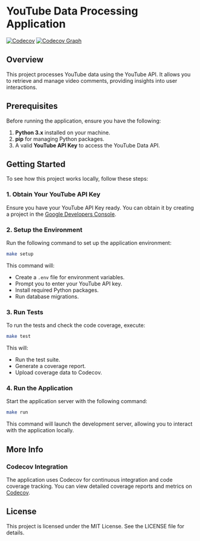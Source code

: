 # YouTube Data Processing Application

[![Codecov](https://codecov.io/github/ichdamola/youtube-data-processing/graph/badge.svg?token=WEQLCYEIU0)](https://codecov.io/github/ichdamola/youtube-data-processing)
[![Codecov Graph](https://codecov.io/gh/ichdamola/youtube-data-processing/graphs/sunburst.svg?token=WEQLCYEIU0)](https://codecov.io/github/ichdamola/youtube-data-processing)

## Overview

This project processes YouTube data using the YouTube API. It allows you to retrieve and manage video comments, providing insights into user interactions.

## Prerequisites

Before running the application, ensure you have the following:

1. **Python 3.x** installed on your machine.
2. **pip** for managing Python packages.
3. A valid **YouTube API Key** to access the YouTube Data API.

## Getting Started

To see how this project works locally, follow these steps:

### 1. Obtain Your YouTube API Key

Ensure you have your YouTube API Key ready. You can obtain it by creating a project in the [Google Developers Console](https://console.developers.google.com/).

### 2. Setup the Environment

Run the following command to set up the application environment:

```bash
make setup
```
This command will:

- Create a `.env` file for environment variables.
- Prompt you to enter your YouTube API key.
- Install required Python packages.
- Run database migrations.

### 3. Run Tests

To run the tests and check the code coverage, execute:

```bash
make test
```

This will:

- Run the test suite.
- Generate a coverage report.
- Upload coverage data to Codecov.

### 4. Run the Application

Start the application server with the following command:

```bash
make run
```

This command will launch the development server, allowing you to interact with the application locally.

## More Info

### Codecov Integration

The application uses Codecov for continuous integration and code coverage tracking. You can view detailed coverage reports and metrics on [Codecov](https://codecov.io/github/ichdamola/youtube-data-processing).

## License

This project is licensed under the MIT License. See the LICENSE file for details.
